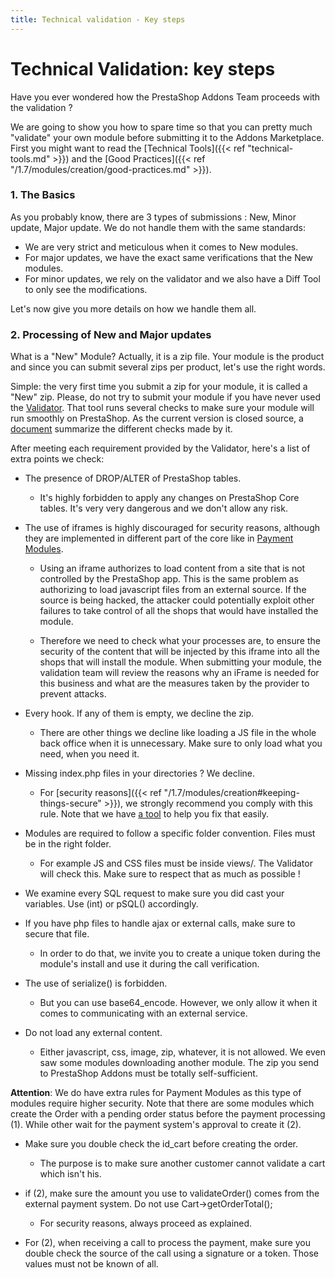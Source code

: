 ```yaml
---
title: Technical validation - Key steps
---
```


# Technical Validation: key steps

Have you ever wondered how the PrestaShop Addons Team proceeds with the validation ?

We are going to show you how to spare time so that you can pretty much "validate" your own module before submitting it to the Addons Marketplace.
First you might want to read the [Technical Tools]({{< ref "technical-tools.md" >}}) and the [Good Practices]({{< ref "/1.7/modules/creation/good-practices.md" >}}). 

### 1. The Basics

As you probably know, there are 3 types of submissions : New, Minor update, Major update.
We do not handle them with the same standards:

- We are very strict and meticulous when it comes to New modules.
- For major updates, we have the exact same verifications that the New modules.
- For minor updates, we rely on the validator and we also have a Diff Tool to only see the modifications.

Let's now give you more details on how we handle them all.

### 2. Processing of New and Major updates

What is a "New" Module? 
Actually, it is a zip file. Your module is the product and since you can submit several zips per product, let's
use the right words.

Simple: the very first time you submit a zip for your module, it is called a "New" zip.
Please, do not try to submit your module if you have never used the [Validator](https://validator.prestashop.com/).
That tool runs several checks to make sure your module will run smoothly on PrestaShop. As the current version is
closed source, a [document](https://docs.google.com/document/d/1ti40qkdW0kKhSWTJX6lwH-485alLd21YX9VZnq-roZ8/edit?usp=sharing)
summarize the different checks made by it.

After meeting each requirement provided by the Validator, here's a list of extra points we check: 

* The presence of DROP/ALTER of PrestaShop tables.
    * It's highly forbidden to apply any changes on PrestaShop Core tables. It's very very dangerous and we don't allow any risk.

* The use of iframes is highly discouraged for security reasons, although they are implemented in different part of the core like in [Payment Modules](https://github.com/PrestaShop/paymentexample/blob/master/paymentexample.php#L150).
    * Using an iframe authorizes to load content from a site that is not controlled by the PrestaShop app. This is the same problem as authorizing to load javascript files from an external source. If the source is being hacked, the attacker could potentially exploit other failures to take control of all the shops that would have installed the module.

    * Therefore we need to check what your processes are, to ensure the security of the content that will be injected by this iframe into all the shops that will install the module. When submitting your module, the validation team will review the reasons why an iFrame is needed for this business and what are the measures taken by the provider to prevent attacks.

* Every hook. If any of them is empty, we decline the zip.
    * There are other things we decline like loading a JS file in the whole back office when it is unnecessary. Make sure to only load what you need, when you need it.

* Missing index.php files in your directories ? We decline.
    * For [security reasons]({{< ref "/1.7/modules/creation#keeping-things-secure" >}}), we strongly recommend you comply with this rule. Note that we have [a tool](https://github.com/jmcollin/autoindex) to help you fix that easily.

* Modules are required to follow a specific folder convention. Files must be in the right folder.
    * For example JS and CSS files must be inside views/. The Validator will check this. Make sure to respect that as much as possible !

* We examine every SQL request to make sure you did cast your variables. Use (int) or pSQL() accordingly. 

* If you have php files to handle ajax or external calls, make sure to secure that file.
    * In order to do that, we invite you to create a unique token during the module's install and use it during the call verification.

* The use of serialize() is forbidden.
    * But you can use base64_encode. However, we only allow it when it comes to communicating with an external service. 

* Do not load any external content.
    * Either javascript, css, image, zip, whatever, it is not allowed. We even saw some modules downloading another module. The zip you send to PrestaShop Addons must be totally self-sufficient. 

**Attention**:
We do have extra rules for Payment Modules as this type of modules require higher security.
Note that there are some modules which create the Order with a pending order status before the payment processing (1). While other wait for the payment system's approval to create it (2).

* Make sure you double check the id_cart before creating the order.
    * The purpose is to make sure another customer cannot validate a cart which isn't his.

* if (2), make sure the amount you use to validateOrder() comes from the external payment system. Do not use Cart->getOrderTotal();
    * For security reasons, always proceed as explained.

* For (2), when receiving a call to process the payment, make sure you double check the source of the call using a signature or a token. Those values must not be known of all. 

